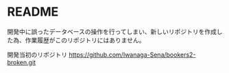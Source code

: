 # README

開発中に誤ったデータベースの操作を行ってしまい、新しいリポジトリを作成した為、作業履歴がこのリポジトリにはありません。

開発当初のリポジトリ
<https://github.com/Iwanaga-Sena/bookers2-broken.git>
